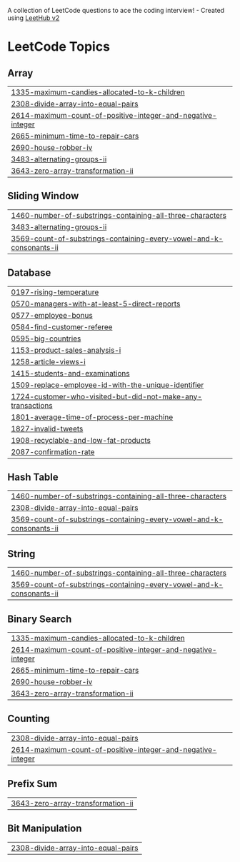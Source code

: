A collection of LeetCode questions to ace the coding interview! - Created using [LeetHub v2](https://github.com/arunbhardwaj/LeetHub-2.0)
<!---LeetCode Topics Start-->
# LeetCode Topics
## Array
|  |
| ------- |
| [1335-maximum-candies-allocated-to-k-children](https://github.com/VishaMatcha/Leetcode-practice/tree/master/1335-maximum-candies-allocated-to-k-children) |
| [2308-divide-array-into-equal-pairs](https://github.com/VishaMatcha/Leetcode-practice/tree/master/2308-divide-array-into-equal-pairs) |
| [2614-maximum-count-of-positive-integer-and-negative-integer](https://github.com/VishaMatcha/Leetcode-practice/tree/master/2614-maximum-count-of-positive-integer-and-negative-integer) |
| [2665-minimum-time-to-repair-cars](https://github.com/VishaMatcha/Leetcode-practice/tree/master/2665-minimum-time-to-repair-cars) |
| [2690-house-robber-iv](https://github.com/VishaMatcha/Leetcode-practice/tree/master/2690-house-robber-iv) |
| [3483-alternating-groups-ii](https://github.com/VishaMatcha/Leetcode-practice/tree/master/3483-alternating-groups-ii) |
| [3643-zero-array-transformation-ii](https://github.com/VishaMatcha/Leetcode-practice/tree/master/3643-zero-array-transformation-ii) |
## Sliding Window
|  |
| ------- |
| [1460-number-of-substrings-containing-all-three-characters](https://github.com/VishaMatcha/Leetcode-practice/tree/master/1460-number-of-substrings-containing-all-three-characters) |
| [3483-alternating-groups-ii](https://github.com/VishaMatcha/Leetcode-practice/tree/master/3483-alternating-groups-ii) |
| [3569-count-of-substrings-containing-every-vowel-and-k-consonants-ii](https://github.com/VishaMatcha/Leetcode-practice/tree/master/3569-count-of-substrings-containing-every-vowel-and-k-consonants-ii) |
## Database
|  |
| ------- |
| [0197-rising-temperature](https://github.com/VishaMatcha/Leetcode-practice/tree/master/0197-rising-temperature) |
| [0570-managers-with-at-least-5-direct-reports](https://github.com/VishaMatcha/Leetcode-practice/tree/master/0570-managers-with-at-least-5-direct-reports) |
| [0577-employee-bonus](https://github.com/VishaMatcha/Leetcode-practice/tree/master/0577-employee-bonus) |
| [0584-find-customer-referee](https://github.com/VishaMatcha/Leetcode-practice/tree/master/0584-find-customer-referee) |
| [0595-big-countries](https://github.com/VishaMatcha/Leetcode-practice/tree/master/0595-big-countries) |
| [1153-product-sales-analysis-i](https://github.com/VishaMatcha/Leetcode-practice/tree/master/1153-product-sales-analysis-i) |
| [1258-article-views-i](https://github.com/VishaMatcha/Leetcode-practice/tree/master/1258-article-views-i) |
| [1415-students-and-examinations](https://github.com/VishaMatcha/Leetcode-practice/tree/master/1415-students-and-examinations) |
| [1509-replace-employee-id-with-the-unique-identifier](https://github.com/VishaMatcha/Leetcode-practice/tree/master/1509-replace-employee-id-with-the-unique-identifier) |
| [1724-customer-who-visited-but-did-not-make-any-transactions](https://github.com/VishaMatcha/Leetcode-practice/tree/master/1724-customer-who-visited-but-did-not-make-any-transactions) |
| [1801-average-time-of-process-per-machine](https://github.com/VishaMatcha/Leetcode-practice/tree/master/1801-average-time-of-process-per-machine) |
| [1827-invalid-tweets](https://github.com/VishaMatcha/Leetcode-practice/tree/master/1827-invalid-tweets) |
| [1908-recyclable-and-low-fat-products](https://github.com/VishaMatcha/Leetcode-practice/tree/master/1908-recyclable-and-low-fat-products) |
| [2087-confirmation-rate](https://github.com/VishaMatcha/Leetcode-practice/tree/master/2087-confirmation-rate) |
## Hash Table
|  |
| ------- |
| [1460-number-of-substrings-containing-all-three-characters](https://github.com/VishaMatcha/Leetcode-practice/tree/master/1460-number-of-substrings-containing-all-three-characters) |
| [2308-divide-array-into-equal-pairs](https://github.com/VishaMatcha/Leetcode-practice/tree/master/2308-divide-array-into-equal-pairs) |
| [3569-count-of-substrings-containing-every-vowel-and-k-consonants-ii](https://github.com/VishaMatcha/Leetcode-practice/tree/master/3569-count-of-substrings-containing-every-vowel-and-k-consonants-ii) |
## String
|  |
| ------- |
| [1460-number-of-substrings-containing-all-three-characters](https://github.com/VishaMatcha/Leetcode-practice/tree/master/1460-number-of-substrings-containing-all-three-characters) |
| [3569-count-of-substrings-containing-every-vowel-and-k-consonants-ii](https://github.com/VishaMatcha/Leetcode-practice/tree/master/3569-count-of-substrings-containing-every-vowel-and-k-consonants-ii) |
## Binary Search
|  |
| ------- |
| [1335-maximum-candies-allocated-to-k-children](https://github.com/VishaMatcha/Leetcode-practice/tree/master/1335-maximum-candies-allocated-to-k-children) |
| [2614-maximum-count-of-positive-integer-and-negative-integer](https://github.com/VishaMatcha/Leetcode-practice/tree/master/2614-maximum-count-of-positive-integer-and-negative-integer) |
| [2665-minimum-time-to-repair-cars](https://github.com/VishaMatcha/Leetcode-practice/tree/master/2665-minimum-time-to-repair-cars) |
| [2690-house-robber-iv](https://github.com/VishaMatcha/Leetcode-practice/tree/master/2690-house-robber-iv) |
| [3643-zero-array-transformation-ii](https://github.com/VishaMatcha/Leetcode-practice/tree/master/3643-zero-array-transformation-ii) |
## Counting
|  |
| ------- |
| [2308-divide-array-into-equal-pairs](https://github.com/VishaMatcha/Leetcode-practice/tree/master/2308-divide-array-into-equal-pairs) |
| [2614-maximum-count-of-positive-integer-and-negative-integer](https://github.com/VishaMatcha/Leetcode-practice/tree/master/2614-maximum-count-of-positive-integer-and-negative-integer) |
## Prefix Sum
|  |
| ------- |
| [3643-zero-array-transformation-ii](https://github.com/VishaMatcha/Leetcode-practice/tree/master/3643-zero-array-transformation-ii) |
## Bit Manipulation
|  |
| ------- |
| [2308-divide-array-into-equal-pairs](https://github.com/VishaMatcha/Leetcode-practice/tree/master/2308-divide-array-into-equal-pairs) |
<!---LeetCode Topics End-->
